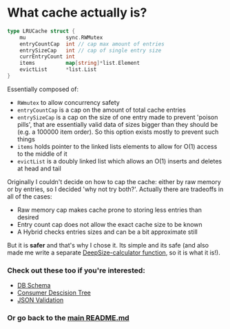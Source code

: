 # What cache actually is?
```Go
type LRUCache struct {
	mu             sync.RWMutex
	entryCountCap  int // cap max amount of entries 
	entrySizeCap   int // cap of single entry size
	currEntryCount int
	items          map[string]*list.Element
	evictList      *list.List
}
```
Essentially composed of:
- `RWmutex` to allow concurrency safety
- `entryCountCap` is a cap on the amount of total cache entries
- `entrySizeCap` is a cap on the size of one entry made to prevent 'poison pills', that are essentially valid data of sizes bigger than they should be (e.g. a 100000 item order). So this option exists mostly to prevent such things
- `items` holds pointer to the linked lists elements to allow for O(1) access to the middle of it
- `evictList` is a doubly linked list which allows an O(1) inserts and deletes at head and tail

Originally I couldn't decide on how to cap the cache: either by raw memory or by entries, so I decided 'why not try both?'.
Actually there are tradeoffs in all of the cases:
* Raw memory cap makes cache prone to storing less entries than desired
* Entry count cap does not allow the exact cache size to be known
* A Hybrid checks entries sizes and can be a bit approximate still

But it is __safer__ and that's why I chose it. Its simple and its safe (and also made me write a separate [DeepSize-calculator function](../internal/pkg/sizeof/calculator.go), so it is what it is!).


### Check out these too if you're interested:
* [DB Schema](../docs/database.md)
* [Consumer Descision Tree](../docs/consumer.md)
* [JSON Validation](../docs/validation.md)

### Or go back to the [main README.md](../README.md)